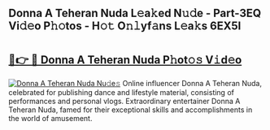 ## Donna A Teheran Nuda L𝚎a𝚔ed N𝚞𝚍e - Part-3EQ Vi𝚍𝚎o P𝚑𝚘tos - H𝚘𝚝 O𝚗𝚕yf𝚊ns L𝚎a𝚔s 6EX5I

# <h2><a href="http://kf15ms.oniu.top/?m=Donna+A+Teheran+Nuda">🔗👉 🔴 Donna A Teheran Nuda P𝚑ot𝚘𝚜 V𝚒d𝚎o</a></h2>

[![Donna A Teheran Nuda Nu𝚍e𝚜](https://i.imgur.com/0qMVB7G.gif)](http://kf15ms.oniu.top/?m=Donna+A+Teheran+Nuda)
Online influencer Donna A Teheran Nuda, celebrated for publishing dance and lifestyle material, consisting of performances and personal vlogs. Extraordinary entertainer Donna A Teheran Nuda, famed for their exceptional skills and accomplishments in the world of amusement.  
